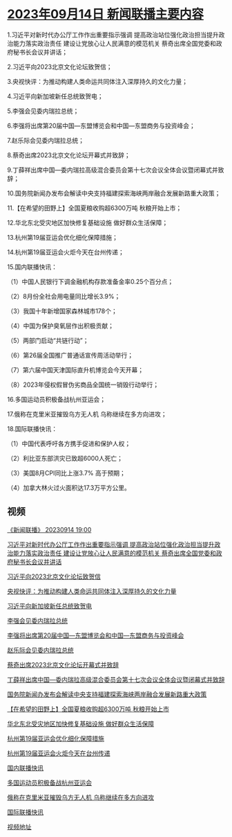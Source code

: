 # [2023年09月14日 新闻联播主要内容](https://tv.cctv.com/lm/xwlb/day/20230914.shtml)

1.习近平对新时代办公厅工作作出重要指示强调 提高政治站位强化政治担当提升政治能力落实政治责任 建设让党放心让人民满意的模范机关 蔡奇出席全国党委和政府秘书长会议并讲话；

2.习近平向2023北京文化论坛致贺信；

3.央视快评：为推动构建人类命运共同体注入深厚持久的文化力量；

4.习近平向新加坡新任总统致贺电；

5.李强会见委内瑞拉总统；

6.李强将出席第20届中国—东盟博览会和中国—东盟商务与投资峰会；

7.赵乐际会见委内瑞拉总统；

8.蔡奇出席2023北京文化论坛开幕式并致辞；

9.丁薛祥出席中国—委内瑞拉高级混合委员会第十七次会议全体会议暨闭幕式并致辞；

10.国务院新闻办发布会解读中央支持福建探索海峡两岸融合发展新路重大政策；

11.【在希望的田野上】全国夏粮收购超6300万吨 秋粮开始上市；

12.华北东北受灾地区加快修复基础设施 做好群众生活保障；

13.杭州第19届亚运会优化细化保障措施；

14.杭州第19届亚运会火炬今天在台州传递；

15.国内联播快讯：

（1）中国人民银行下调金融机构存款准备金率0.25个百分点；

（2）8月份全社会用电量同比增长3.9%；

（3）我国十年新增国家森林城市178个；

（4）中国为保护臭氧层作出积极贡献；

（5）两部门启动“共链行动”；

（6）第26届全国推广普通话宣传周活动举行；

（7）第六届中国天津国际直升机博览会今天开幕；

（8）2023年侵权假冒伪劣商品全国统一销毁行动举行；

16.多国运动员积极备战杭州亚运会；

17.俄称在克里米亚摧毁乌方无人机 乌称继续在多方向进攻；

18.国际联播快讯：

（1）中国代表呼吁各方携手促进和保护人权；

（2）利比亚东部洪灾已致超6000人死亡；

（3）美国8月CPI同比上涨3.7% 高于预期；

（4）加拿大林火过火面积达17.3万平方公里。

## 视频

[《新闻联播》 20230914 19:00](https://tv.cctv.com/2023/09/14/VIDEaMsiBcZF92BsaZB0qHDh230914.shtml)

[习近平对新时代办公厅工作作出重要指示强调 提高政治站位强化政治担当提升政治能力落实政治责任 建设让党放心让人民满意的模范机关 蔡奇出席全国党委和政府秘书长会议并讲话](https://tv.cctv.com/2023/09/14/VIDEJKNab84fDtz4rUCyzARK230914.shtml)

[习近平向2023北京文化论坛致贺信](https://tv.cctv.com/2023/09/14/VIDE9VmbPOEVXCoJ7r3rvHd7230914.shtml)

[央视快评：为推动构建人类命运共同体注入深厚持久的文化力量](https://tv.cctv.com/2023/09/14/VIDE5G9DUDvma4sal5PeUoWm230914.shtml)

[习近平向新加坡新任总统致贺电](https://tv.cctv.com/2023/09/14/VIDEzvrjEsbknSIm28TKXTHK230914.shtml)

[李强会见委内瑞拉总统](https://tv.cctv.com/2023/09/14/VIDEhoJZCkClSpoQT3n4hRJt230914.shtml)

[李强将出席第20届中国—东盟博览会和中国—东盟商务与投资峰会](https://tv.cctv.com/2023/09/14/VIDEgCUtlCfSNlC0H4IVYkoi230914.shtml)

[赵乐际会见委内瑞拉总统](https://tv.cctv.com/2023/09/14/VIDE5sIpvysCepqAp0H2pSXv230914.shtml)

[蔡奇出席2023北京文化论坛开幕式并致辞](https://tv.cctv.com/2023/09/14/VIDEqoFLwd9GhSBKW5nJSGcW230914.shtml)

[丁薛祥出席中国—委内瑞拉高级混合委员会第十七次会议全体会议暨闭幕式并致辞](https://tv.cctv.com/2023/09/14/VIDEc26CIu91j7QgDmb0ODLX230914.shtml)

[国务院新闻办发布会解读中央支持福建探索海峡两岸融合发展新路重大政策](https://tv.cctv.com/2023/09/14/VIDE6uUAbpAWCpTvR5bfhEJ5230914.shtml)

[【在希望的田野上】全国夏粮收购超6300万吨 秋粮开始上市](https://tv.cctv.com/2023/09/14/VIDEPybjBP4HLiT27rSTkN37230914.shtml)

[华北东北受灾地区加快修复基础设施 做好群众生活保障](https://tv.cctv.com/2023/09/14/VIDEh2hOifkCkIlmDq73fRq9230914.shtml)

[杭州第19届亚运会优化细化保障措施](https://tv.cctv.com/2023/09/14/VIDEkjDMB0BmuGVNA3jwmCG1230914.shtml)

[杭州第19届亚运会火炬今天在台州传递](https://tv.cctv.com/2023/09/14/VIDEibPDBpbTQYT7D50XXIes230914.shtml)

[国内联播快讯](https://tv.cctv.com/2023/09/14/VIDEtaQGkbJVNZpQkuj53xeu230914.shtml)

[多国运动员积极备战杭州亚运会](https://tv.cctv.com/2023/09/14/VIDEOZnIYLKhVFe7UxctOug2230914.shtml)

[俄称在克里米亚摧毁乌方无人机 乌称继续在多方向进攻](https://tv.cctv.com/2023/09/14/VIDEzpuoYqpTAhvxZBXO3oRH230914.shtml)

[国际联播快讯](https://tv.cctv.com/2023/09/14/VIDEZ1NOTOQQMVFgrt5dYrzk230914.shtml)

[视频地址](https://tv.cctv.com/lm/xwlb/day/20230914.shtml) 

